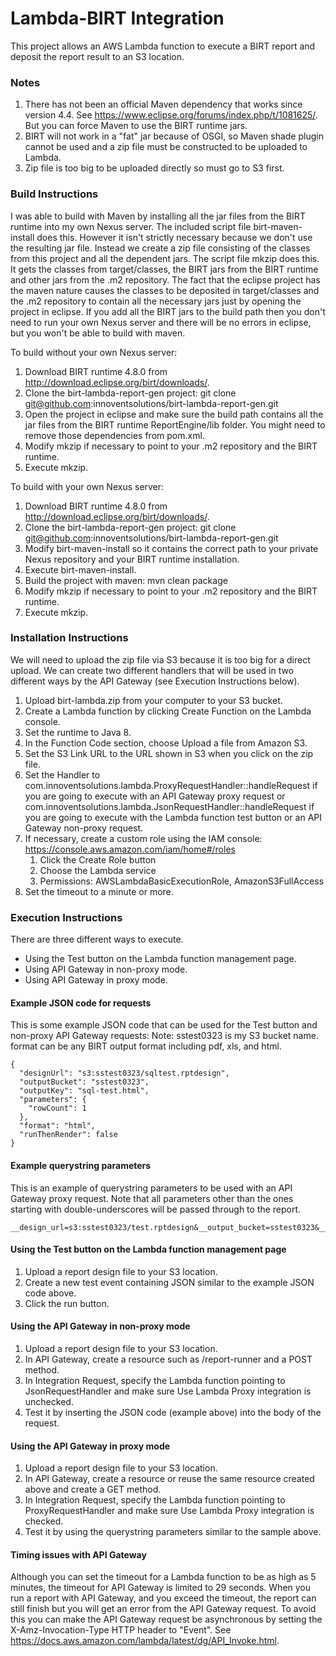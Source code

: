 # Lambda-BIRT Integration
This project allows an AWS Lambda function to execute a BIRT report and deposit the report result to an S3 location.
### Notes
1. There has not been an official Maven dependency that works since version 4.4.  See https://www.eclipse.org/forums/index.php/t/1081625/.  But you can force Maven to use the BIRT runtime jars.
1. BIRT will not work in a "fat" jar because of OSGI, so Maven shade plugin cannot be used and a zip file must be constructed to be uploaded to Lambda.
1. Zip file is too big to be uploaded directly so must go to S3 first.

### Build Instructions
I was able to build with Maven by installing all the jar files from the BIRT runtime into my own Nexus server.  The included script file birt-maven-install does this.  However it isn't strictly necessary because we don't use the resulting jar file.  Instead we create a zip file consisting of the classes from this project and all the dependent jars.  The script file mkzip does this.  It gets the classes from target/classes, the BIRT jars from the BIRT runtime and other jars from the .m2 repository.  The fact that the eclipse project has the maven nature causes the classes to be deposited in target/classes and the .m2 repository to contain all the necessary jars just by opening the project in eclipse.  If you add all the BIRT jars to the build path then you don't need to run your own Nexus server and there will be no errors in eclipse, but you won't be able to build with maven.

To build without your own Nexus server:
1. Download BIRT runtime 4.8.0 from http://download.eclipse.org/birt/downloads/.
1. Clone the birt-lambda-report-gen project: git clone git@github.com:innoventsolutions/birt-lambda-report-gen.git
1. Open the project in eclipse and make sure the build path contains all the jar files from the BIRT runtime ReportEngine/lib folder.  You might need to remove those dependencies from pom.xml.
1. Modify mkzip if necessary to point to your .m2 repository and the BIRT runtime.
1. Execute mkzip.

To build with your own Nexus server:
1. Download BIRT runtime 4.8.0 from http://download.eclipse.org/birt/downloads/.
1. Clone the birt-lambda-report-gen project: git clone git@github.com:innoventsolutions/birt-lambda-report-gen.git
1. Modify birt-maven-install so it contains the correct path to your private Nexus repository and your BIRT runtime installation.
1. Execute birt-maven-install.
1. Build the project with maven:  mvn clean package
1. Modify mkzip if necessary to point to your .m2 repository and the BIRT runtime.
1. Execute mkzip.

### Installation Instructions
We will need to upload the zip file via S3 because it is too big for a direct upload.
We can create two different handlers that will be used in two different ways by the API Gateway (see Execution Instructions below).
1. Upload birt-lambda.zip from your computer to your S3 bucket.
1. Create a Lambda function by clicking Create Function on the Lambda console.
1. Set the runtime to Java 8.
1. In the Function Code section, choose Upload a file from Amazon S3.
1. Set the S3 Link URL to the URL shown in S3 when you click on the zip file.
1. Set the Handler to com.innoventsolutions.lambda.ProxyRequestHandler::handleRequest if you are going to execute with an API Gateway proxy request or com.innoventsolutions.lambda.JsonRequestHandler::handleRequest if you are going to execute with the Lambda function test button or an API Gateway non-proxy request.
1. If necessary, create a custom role using the IAM console: https://console.aws.amazon.com/iam/home#/roles
   1. Click the Create Role button
   1. Choose the Lambda service
   1. Permissions: AWSLambdaBasicExecutionRole, AmazonS3FullAccess
1. Set the timeout to a minute or more.

### Execution Instructions
There are three different ways to execute.
* Using the Test button on the Lambda function management page.
* Using API Gateway in non-proxy mode.
* Using API Gateway in proxy mode.

#### Example JSON code for requests
This is some example JSON code that can be used for the Test button and non-proxy API Gateway requests:
Note: sstest0323 is my S3 bucket name.  format can be any BIRT output format including pdf, xls, and html.

    {
      "designUrl": "s3:sstest0323/sqltest.rptdesign",
      "outputBucket": "sstest0323",
      "outputKey": "sql-test.html",
      "parameters": {
        "rowCount": 1
      },
      "format": "html",
      "runThenRender": false
    }

#### Example querystring parameters
This is an example of querystring parameters to be used with an API Gateway proxy request.  Note that all parameters other than the ones starting with double-underscores will be passed through to the report.

    __design_url=s3:sstest0323/test.rptdesign&__output_bucket=sstest0323&__output_key=test.pdf&rowCount=1&__format=pdf&__run_then_render=false

#### Using the Test button on the Lambda function management page
1. Upload a report design file to your S3 location.
1. Create a new test event containing JSON similar to the example JSON code above.
1. Click the run button.

#### Using the API Gateway in non-proxy mode
1. Upload a report design file to your S3 location.
1. In API Gateway, create a resource such as /report-runner and a POST method.
1. In Integration Request, specify the Lambda function pointing to JsonRequestHandler and make sure Use Lambda Proxy integration is unchecked.
1. Test it by inserting the JSON code (example above) into the body of the request.

#### Using the API Gateway in proxy mode
1. Upload a report design file to your S3 location.
1. In API Gateway, create a resource or reuse the same resource created above and create a GET method.
1. In Integration Request, specify the Lambda function pointing to ProxyRequestHandler and make sure Use Lambda Proxy integration is checked.
1. Test it by using the querystring parameters similar to the sample above.

#### Timing issues with API Gateway
Although you can set the timeout for a Lambda function to be as high as 5 minutes, the timeout for API Gateway is limited to 29 seconds.  When you run a report with API Gateway, and you exceed the timeout, the report can still finish but you will get an error from the API Gateway request.  To avoid this you can make the API Gateway request be asynchronous by setting the X-Amz-Invocation-Type HTTP header to "Event".  See https://docs.aws.amazon.com/lambda/latest/dg/API_Invoke.html.
